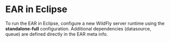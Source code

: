 # EAR in Eclipse

To run the EAR in Eclipse, configure a new WildFly server runtime using the **standalone-full** configuration. Additional dependencies (datasource, queue) are defined directly in the EAR meta info.
